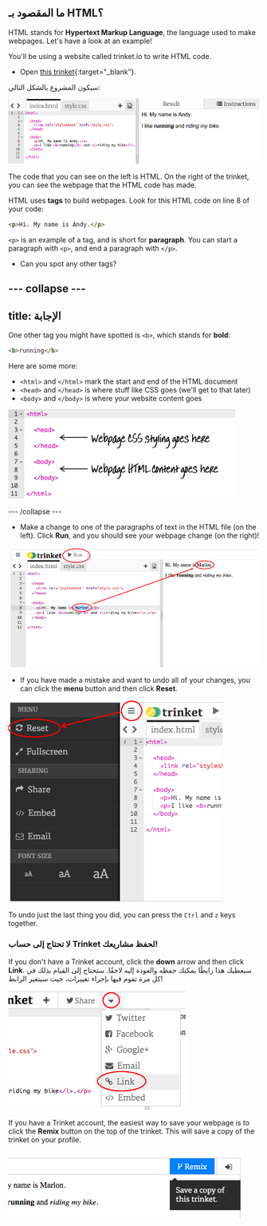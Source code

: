 ## ما المقصود بـ HTML؟

HTML stands for **Hypertext Markup Language**, the language used to make webpages. Let's have a look at an example!

You'll be using a website called trinket.io to write HTML code.

+ Open [this trinket](http://jumpto.cc/web-intro){:target="_blank"}.

سيكون المشروع بالشكل التالي:

![لقطة الشاشة](images/birthday-starter.png)

The code that you can see on the left is HTML. On the right of the trinket, you can see the webpage that the HTML code has made.

HTML uses **tags** to build webpages. Look for this HTML code on line 8 of your code:

```html
<p>Hi. My name is Andy.</p>
```

`<p>` is an example of a tag, and is short for **paragraph**. You can start a paragraph with `<p>`, and end a paragraph with `</p>`.

+ Can you spot any other tags?

## \--- collapse \---

## title: الإجابة

One other tag you might have spotted is `<b>`, which stands for **bold**:

```html
<b>running</b>
```

Here are some more:

+ `<html>` and `</html>` mark the start and end of the HTML document
+ `<head>` and `</head>` is where stuff like CSS goes (we'll get to that later)
+ `<body>` and `</body>` is where your website content goes

![لقطة الشاشة](images/birthday-head-body.png)

\--- /collapse \---

+ Make a change to one of the paragraphs of text in the HTML file (on the left). Click **Run**, and you should see your webpage change (on the right)!

![لقطة الشاشة](images/birthday-edit-html.png)

+ If you have made a mistake and want to undo all of your changes, you can click the **menu** button and then click **Reset**.

![لقطة الشاشة](images/birthday-reset.png)

To undo just the last thing you did, you can press the `Ctrl` and `z` keys together.

### لا تحتاج إلى حساب Trinket لحفظ مشاريعك!

If you don't have a Trinket account, click the **down** arrow and then click **Link**. سيعطيك هذا رابطًا يمكنك حفظه والعودة إليه لاحقًا. ستحتاج إلى القيام بذلك في كل مرة تقوم فيها بإجراء تغييرات، حيث سيتغير الرابط!

![لقطة الشاشة](images/birthday-link.png)

If you have a Trinket account, the easiest way to save your webpage is to click the **Remix** button on the top of the trinket. This will save a copy of the trinket on your profile.

![لقطة الشاشة](images/birthday-remix.png)